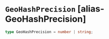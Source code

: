 # `GeoHashPrecision` [alias-GeoHashPrecision]
```typescript
type GeoHashPrecision = number | string;
```
